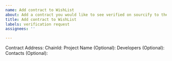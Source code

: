 ```yaml
---
name: Add contract to WishList
about: Add a contract you would like to see verified on sourcify to the WishList
title: Add contract to WishList
labels: verification request
assignees: ''

---
```


Contract Address:
ChainId:
Project Name (Optional):
Developers (Optional):
Contacts (Optional):
